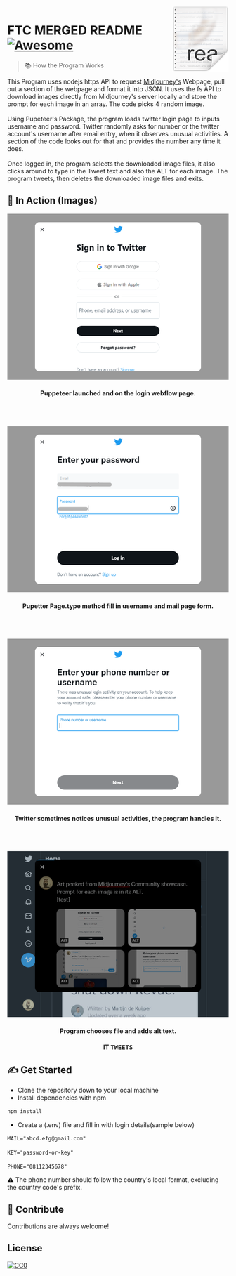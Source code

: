 <img src="https://github.com/eebod/git-file-store/blob/main/Images/icon.png" align="right" />

# FTC MERGED README [![Awesome](https://cdn.jsdelivr.net/gh/sindresorhus/awesome@d7305f38d29fed78fa85652e3a63e154dd8e8829/media/badge.svg)](https://github.com/eebod)

> 📚 How the Program Works

This Program uses nodejs https API to request [Midjourney's](https://midjourney.com/showcase/recent/) Webpage, pull out a section of the webpage and format it into JSON. It uses the fs API to download images directly from Midjourney's server locally and store the prompt for each image in an array. The code picks 4 random image.
<br><br>
Using Pupeteer's Package, the program loads twitter login page to inputs username and password. Twitter randomly asks for number or the twitter account's username after email entry, when it observes unusual activities. A section of the code looks out for that and provides the number any time it does.
<br><br>
Once logged in, the program selects the downloaded image files, it also clicks around to type in the Tweet text and also the ALT for each image. The program tweets, then deletes the downloaded image files and exits.

## 🔦 In Action (Images)
<div align="center">
<img src="https://github.com/eebod/git-file-store/blob/main/Repo_Files/FTC-Merged/login-page.png"/><br>
<h4>Puppeteer launched and on the login webflow page.</h4>

<br><br>

<img src="https://github.com/eebod/git-file-store/blob/main/Repo_Files/FTC-Merged/filled-login.png"/><br>
<h4>Pupetter Page.type method fill in username and mail page form.</h4>

<br><br>

<img src="https://github.com/eebod/git-file-store/blob/main/Repo_Files/FTC-Merged/unusual.png"/><br>
<h4>Twitter sometimes notices unusual activities, the program handles it.</h4>

<br><br>

<img src="https://github.com/eebod/git-file-store/blob/main/Repo_Files/FTC-Merged/image%20with%20tweet.png"/><br>
<h4>Program chooses file and adds alt text.</h4>

<h4>IT <kbd>TWEETS</kbd></h4>

</div>

## ✍️ Get Started
- Clone the repository down to your local machine
- Install dependencies with npm
```sh
npm install
```
- Create a (.env) file and fill in with login details(sample below)
```env
MAIL="abcd.efg@gmail.com"

KEY="password-or-key"

PHONE="08112345678"
```
⚠️ The phone number should follow the country's local format,  excluding the country code's prefix.

## 👥 Contribute

Contributions are always welcome!

## License

[![CC0](https://licensebuttons.net/p/zero/1.0/88x31.png)](https://creativecommons.org/publicdomain/zero/1.0/)